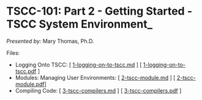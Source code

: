 # TSCC-101: Part 2 - Getting Started - TSCC System Environment_ 
_Presented by:_ Mary Thomas, Ph.D.

Files: 
* Logging Onto TSCC: [ [1-logging-on-to-tscc.md](1-logging-on-to-tscc.md) ] [ [1-logging-on-to-tscc.pdf](1-logging-on-to-tscc.pdf) ] 
* Modules: Managing User Environments:  [ [2-tscc-module.md](2-tscc-module.md) ] [ [2-tscc-module.pdf](2-tscc-module.pdf)]
* Compiling Code: [ [3-tscc-compilers.md](3-tscc-compilers.md) ] [ [3-tscc-compilers.pdf](3-tscc-compilers.pdf) ] 

